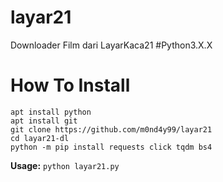# layar21
Downloader Film dari LayarKaca21 #Python3.X.X

# How To Install
```
apt install python
apt install git
git clone https://github.com/m0nd4y99/layar21
cd layar21-dl
python -m pip install requests click tqdm bs4
```
<b>Usage:</b> ```python layar21.py```
